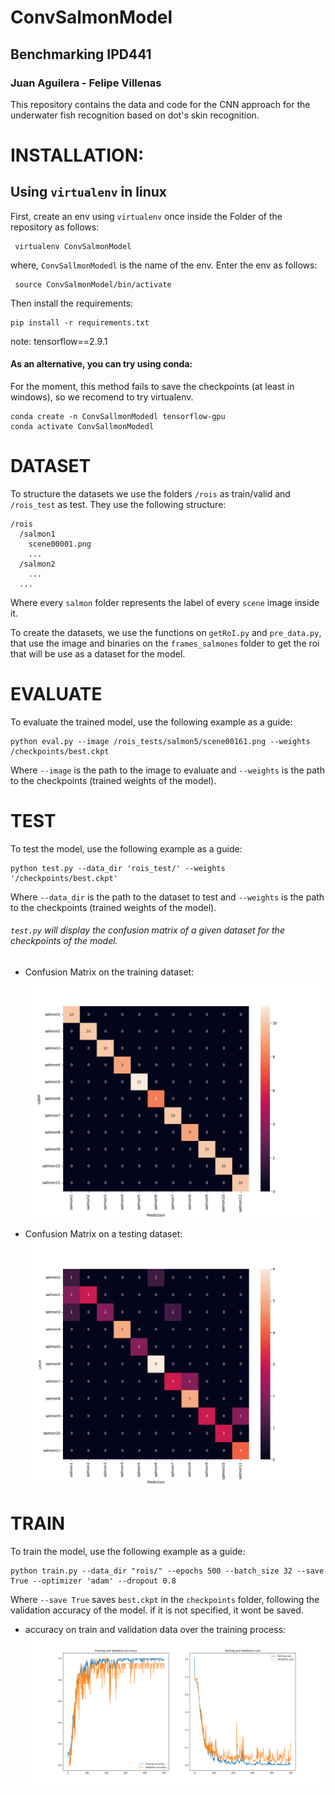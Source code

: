 # ConvSalmonModel
## Benchmarking IPD441
### Juan Aguilera - Felipe Villenas

This repository contains the data and code for the CNN approach for the underwater fish recognition based on dot's skin recognition.

# INSTALLATION:

## Using `virtualenv` in linux

First, create an env using `virtualenv` once inside the Folder of the repository as follows:

```
 virtualenv ConvSalmonModel
```

where, `ConvSallmonModedl` is the name of the env.
Enter the env as follows:

```
 source ConvSalmonModel/bin/activate
```
Then install the requirements:

```
pip install -r requirements.txt
```
note: tensorflow==2.9.1
#### As an alternative, you can try using conda:
For the moment, this method fails to save the checkpoints (at least in windows), so we recomend to try virtualenv.

  ```
  conda create -n ConvSallmonModedl tensorflow-gpu
  conda activate ConvSallmonModedl
  ```
# DATASET
To structure the datasets we use the folders `/rois` as train/valid and `/rois_test` as test. They use the following structure:

```
/rois
  /salmon1
    scene00001.png
    ...
  /salmon2
    ...
  ...
```
Where every `salmon` folder represents the label of every `scene` image inside it.

To create the datasets, we use the functions on `getRoI.py` and `pre_data.py`, that use the image and binaries on the `frames_salmones` folder to get the roi that will be use as a dataset for the model.

# EVALUATE
To evaluate the trained model, use the following example as a guide:
```
python eval.py --image /rois_tests/salmon5/scene00161.png --weights /checkpoints/best.ckpt
```
Where  `--image` is the path to the image to evaluate and  `--weights` is the path to the checkpoints (trained weights of the model).

# TEST
To test the model, use the following example as a guide:
```
python test.py --data_dir 'rois_test/' --weights '/checkpoints/best.ckpt'
```
Where `--data_dir` is the path to the dataset to test and  `--weights` is the path to the checkpoints (trained weights of the model).

###### `test.py` will display the confusion matrix of a given dataset for the checkpoints of the model.

* Confusion Matrix on the training dataset:
  ![confusion matrix of training dataset.](/images_readme/conf_roi_bench.png)

* Confusion Matrix on a testing dataset:
  ![confusion matrix of test dataset.](/images_readme/conf_roi_tests_bench.png)

# TRAIN
To train the model, use the following example as a guide:
```
python train.py --data_dir "rois/" --epochs 500 --batch_size 32 --save True --optimizer 'adam' --dropout 0.8
```
Where `--save True` saves `best.ckpt` in the `checkpoints` folder, following the validation accuracy of the model. if it is not specified, it wont be saved.

* accuracy on train and validation data over the training process:
  ![confusion matrix of test dataset.](/images_readme/accuracy_bench.png)

